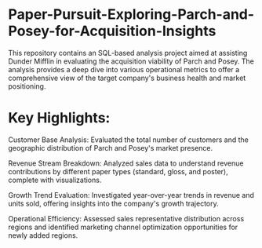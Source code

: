 # Paper-Pursuit-Exploring-Parch-and-Posey-for-Acquisition-Insights
This repository contains an SQL-based analysis project aimed at assisting Dunder Mifflin in evaluating the acquisition viability of Parch and Posey. The analysis provides a deep dive into various operational metrics to offer a comprehensive view of the target company's business health and market positioning.

# Key Highlights:

Customer Base Analysis: Evaluated the total number of customers and the geographic distribution of Parch and Posey's market presence.

Revenue Stream Breakdown: Analyzed sales data to understand revenue contributions by different paper types (standard, gloss, and poster), complete with visualizations.

Growth Trend Evaluation: Investigated year-over-year trends in revenue and units sold, offering insights into the company's growth trajectory.

Operational Efficiency: Assessed sales representative distribution across regions and identified marketing channel optimization opportunities for newly added regions.
